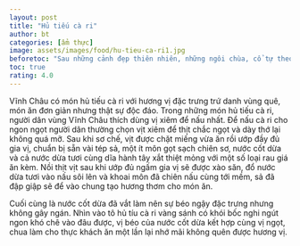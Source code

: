 ```yaml
---
layout: post
title: "Hủ tiếu cà ri"
author: bt
categories: [ẩm thực]
image: assets/images/food/hu-tieu-ca-ri1.jpg
beforetoc: "Sau những cảnh đẹp thiên nhiên, những ngôi chùa, cổ tự theo nhiều nét phong cách đặc trưng thì bạn không thể bỏ qua những món ăn ngon mang đậm bản sắc của người dân địa phương, ngoài các món hải sản tươi ngon thì vẫn còn những món ăn đặc biệt khác để bạn nhớ mãi hương vị khi đến Vinh Châu"
toc: true
rating: 4.0
---
```


<p>Vĩnh Châu có món hủ tiếu cà ri với hương vị đặc trưng trứ danh vùng quê, món ăn đơn giản nhưng thật sự độc đáo. Trong những món hủ tiếu cà ri, người dân vùng Vĩnh Châu thích dùng vị xiêm để nấu nhất. Để nấu cà ri cho ngon ngọt người dân thường chọn vịt xiêm để thịt chắc ngọt và dày thớ lại không quá mỡ. Sau khi sơ chế, vịt được chặt miếng vừa ăn rồi ướp đầy đủ gia vị, chuẩn bị sẵn vài tép sả, một ít môn gọt sạch chiên sơ, nước cốt dừa và cả nước dừa tươi cùng dĩa hành tây xắt thiệt mỏng với một số loại rau giá ăn kèm. Nồi thịt vịt sau khi ướp đủ ngấm gia vị sẽ được xào săn, đổ nước dừa tươi vào nấu sôi lên và khoai môn đã chiên nấu cùng tới mềm, sả đã đập giập sẽ để vào chung tạo hương thơm cho món ăn.</p>

<p>Cuối cùng là nước cốt dừa đã vắt làm nên sự béo ngậy đặc trưng nhưng không gây ngán. Nhìn vào tô hủ tíu cà ri vàng sánh có khói bốc nghi ngút ngon khó chê vào đâu được, vị béo của nước cốt dừa kết hợp cùng vị ngọt, chua làm cho thực khách ăn một lần lại nhớ mãi không quên được hương vị.</p>
